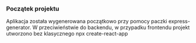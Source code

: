 ### Początek projektu
Aplikacja została wygenerowana początkowo przy pomocy paczki express-generator.
W przeciwieństwie do backendu, w przypadku frontendu projekt utworzono bez klasycznego npx create-react-app